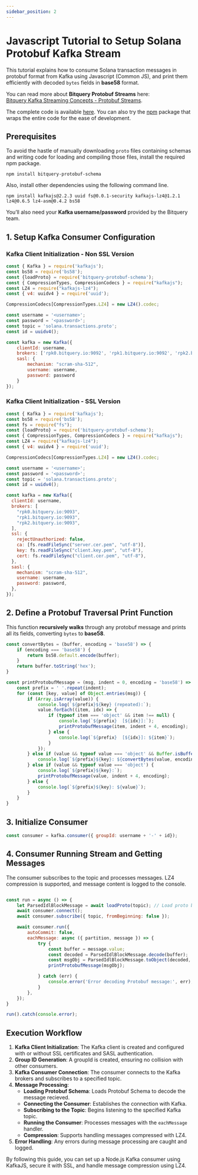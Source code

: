 ```yaml
---
sidebar_position: 2
---
```


# Javascript Tutorial to Setup Solana Protobuf Kafka Stream

This tutorial explains how to consume Solana transaction messages in protobuf format from Kafka using Javascript (Common JS), and print them efficiently with decoded `bytes` fields in **base58** format.

You can read more about **Bitquery Protobuf Streams** here:  
[Bitquery Kafka Streaming Concepts - Protobuf Streams](https://docs.bitquery.io/docs/streams/kafka-streaming-concepts/#protobuf-streams).

The complete code is available [here](https://github.com/bitquery/bitquery-protobuf). You can also try the [npm](https://www.npmjs.com/package/bitquery-protobuf) package that wraps the entire code for the ease of development.

## **Prerequisites**

To avoid the hastle of manually downloading `proto` files containing schemas and writing code for loading and compiling those files, install the required npm package.

``` shell
npm install bitquery-protobuf-schema
```

Also, install other dependencies using the following command line.

```shell
npm install kafkajs@2.2.3 uuid fs@0.0.1-security kafkajs-lz4@1.2.1 lz4@0.6.5 lz4-asm@0.4.2 bs58
```

You’ll also need your **Kafka username/password** provided by the Bitquery team.

## **1. Setup Kafka Consumer Configuration**

### Kafka Client Initialization - Non SSL Version

```js
const { Kafka } = require('kafkajs');
const bs58 = require('bs58');
const {loadProto} = require('bitquery-protobuf-schema');
const { CompressionTypes, CompressionCodecs } = require("kafkajs");
const LZ4 = require("kafkajs-lz4");
const { v4: uuidv4 } = require('uuid');

CompressionCodecs[CompressionTypes.LZ4] = new LZ4().codec;

const username = '<username>';
const password = '<password>';
const topic = 'solana.transactions.proto';
const id = uuidv4();

const kafka = new Kafka({
    clientId: username,
    brokers: ['rpk0.bitquery.io:9092', 'rpk1.bitquery.io:9092', 'rpk2.bitquery.io:9092'],
    sasl: {
        mechanism: "scram-sha-512",
        username: username,
        password: password
    }
});
```

### Kafka Client Initialization - SSL Version

```js
const { Kafka } = require('kafkajs');
const bs58 = require('bs58');
const fs = require("fs");
const {loadProto} = require('bitquery-protobuf-schema');
const { CompressionTypes, CompressionCodecs } = require("kafkajs");
const LZ4 = require("kafkajs-lz4");
const { v4: uuidv4 } = require('uuid');

CompressionCodecs[CompressionTypes.LZ4] = new LZ4().codec;

const username = '<username>';
const password = '<password>';
const topic = 'solana.transactions.proto';
const id = uuidv4();

const kafka = new Kafka({
  clientId: username,
  brokers: [
    "rpk0.bitquery.io:9093",
    "rpk1.bitquery.io:9093",
    "rpk2.bitquery.io:9093",
  ],
  ssl: {
    rejectUnauthorized: false,
    ca: [fs.readFileSync("server.cer.pem", "utf-8")],
    key: fs.readFileSync("client.key.pem", "utf-8"),
    cert: fs.readFileSync("client.cer.pem", "utf-8"),
  },
  sasl: {
    mechanism: "scram-sha-512",
    username: username,
    password: password,
  },
});
```

## **2. Define a Protobuf Traversal Print Function**

This function **recursively walks** through any protobuf message and prints all its fields, converting `bytes` to **base58**.

```js
const convertBytes = (buffer, encoding = 'base58') => {
    if (encoding === 'base58') {
        return bs58.default.encode(buffer);
    }
    return buffer.toString('hex');
}

const printProtobufMessage = (msg, indent = 0, encoding = 'base58') => {
    const prefix = ' '.repeat(indent);
    for (const [key, value] of Object.entries(msg)) {
        if (Array.isArray(value)) {
            console.log(`${prefix}${key} (repeated):`);
            value.forEach((item, idx) => {
                if (typeof item === 'object' && item !== null) {
                    console.log(`${prefix}  [${idx}]:`);
                    printProtobufMessage(item, indent + 4, encoding);
                } else {
                    console.log(`${prefix}  [${idx}]: ${item}`);
                }
            });
        } else if (value && typeof value === 'object' && Buffer.isBuffer(value)) {
            console.log(`${prefix}${key}: ${convertBytes(value, encoding)}`);
        } else if (value && typeof value === 'object') {
            console.log(`${prefix}${key}:`);
            printProtobufMessage(value, indent + 4, encoding);
        } else {
            console.log(`${prefix}${key}: ${value}`);
        }
    }
}
```

## **3. Initialize Consumer**

```js
const consumer = kafka.consumer({ groupId: username + '-' + id});
```
## **4. Consumer Running Stream and Getting Messages**

The consumer subscribes to the topic and processes messages. LZ4 compression is supported, and message content is logged to the console.

```js

const run = async () => {
    let ParsedIdlBlockMessage = await loadProto(topic); // Load proto before starting Kafka
    await consumer.connect();
    await consumer.subscribe({ topic, fromBeginning: false });

    await consumer.run({
        autoCommit: false,
        eachMessage: async ({ partition, message }) => {
            try {
                const buffer = message.value;
                const decoded = ParsedIdlBlockMessage.decode(buffer);
                const msgObj = ParsedIdlBlockMessage.toObject(decoded, { bytes: Buffer });
                printProtobufMessage(msgObj);

            } catch (err) {
                console.error('Error decoding Protobuf message:', err);
            }
        },
    });
}

run().catch(console.error);
```

## Execution Workflow

1. **Kafka Client Initialization**: The Kafka client is created and configured with or without SSL certificates and SASL authentication.
2. **Group ID Generation**: A groupId is created, ensuring no collision with other consumers.
3. **Kafka Consumer Connection**: The consumer connects to the Kafka brokers and subscribes to a specified topic.
4. **Message Processing**:
   - **Loading Protobuf Schema**: Loads Protobuf Schema to decode the message recieved.
   - **Connecting the Consumer**: Establishes the connection with Kafka.
   - **Subscribing to the Topic**: Begins listening to the specified Kafka topic.
   - **Running the Consumer**: Processes messages with the `eachMessage` handler.
   - **Compression**: Supports handling messages compressed with LZ4.
5. **Error Handling**: Any errors during message processing are caught and logged.

By following this guide, you can set up a Node.js Kafka consumer using KafkaJS, secure it with SSL, and handle message compression using LZ4.

